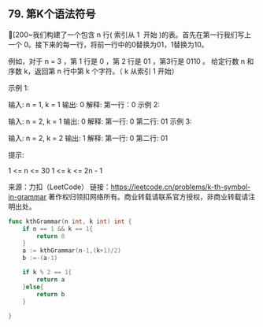 ## 79. 第K个语法符号

[200~我们构建了一个包含 n 行( 索引从 1  开始 )的表。首先在第一行我们写上一个 0。接下来的每一行，将前一行中的0替换为01，1替换为10。

例如，对于 n = 3 ，第 1 行是 0 ，第 2 行是 01 ，第3行是 0110 。
给定行数 n 和序数 k，返回第 n 行中第 k 个字符。（ k 从索引 1 开始）


示例 1:

输入: n = 1, k = 1
输出: 0
解释: 第一行：0
示例 2:

输入: n = 2, k = 1
输出: 0
解释: 
第一行: 0 
第二行: 01
示例 3:

输入: n = 2, k = 2
输出: 1
解释:
第一行: 0
第二行: 01
 

提示:

1 <= n <= 30
1 <= k <= 2n - 1

来源：力扣（LeetCode）
链接：https://leetcode.cn/problems/k-th-symbol-in-grammar
著作权归领扣网络所有。商业转载请联系官方授权，非商业转载请注明出处。

```go
func kthGrammar(n int, k int) int {
    if n == 1 && k == 1{
        return 0
    }
    a := kthGrammar(n-1,(k+1)/2)
    b :=-(a-1)

    if k % 2 == 1{
        return a
    }else{
        return b
    }
    
}
 
```
